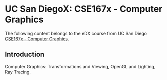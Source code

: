 # UC San DiegoX: CSE167x - Computer Graphics
The following content belongs to the eDX course from UC San Diego [CSE167x - Computer Graphics](https://courses.edx.org/courses/course-v1:UCSanDiegoX+CSE167x+2T2018/course/).

## Introduction
Computer Graphics: Transformations and Viewing, OpenGL and Lighting, Ray Tracing.